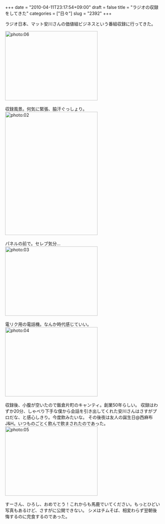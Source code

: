 +++
date = "2010-04-11T23:17:54+09:00"
draft = false
title = "ラジオの収録をしてきた"
categories = ["日々"]
slug = "2392"
+++

ラジオ日本、マット安川さんの価値組ビジネスという番組収録に行ってきた。
<div align="left"><a href="http://ieiri.net/wordpress/wp-content/uploads/ameblo/blog_import_4f7a388604d04.jpg"><img src="http://ieiri.net/wordpress/wp-content/uploads/ameblo/blog_import_4f7a388604d04.jpg" alt="photo:06" width="300" height="225" border="0" /></a></div><br clear="all" />
収録風景。何気に緊張、脇汗ぐっしょり。
<div align="left"><a href="http://ieiri.net/wordpress/wp-content/uploads/ameblo/blog_import_4f7a3886b72b8.jpg"><img src="http://ieiri.net/wordpress/wp-content/uploads/ameblo/blog_import_4f7a3886b72b8.jpg" alt="photo:02" width="300" height="400" border="0" /></a></div><br clear="all" />
パネルの前で。セレブ気分…
<div align="left"><a href="http://ieiri.net/wordpress/wp-content/uploads/ameblo/blog_import_4f7a3887b34dd.jpg"><img src="http://ieiri.net/wordpress/wp-content/uploads/ameblo/blog_import_4f7a3887b34dd.jpg" alt="photo:03" width="300" height="225" border="0" /></a></div><br clear="all" />
電リク用の電話機。なんか時代感じていい。
<div align="left"><a href="http://ieiri.net/wordpress/wp-content/uploads/ameblo/blog_import_4f7a38888da09.jpg"><img src="http://ieiri.net/wordpress/wp-content/uploads/ameblo/blog_import_4f7a38888da09.jpg" alt="photo:04" width="300" height="225" border="0" /></a></div><br clear="all" />
収録後、小腹が空いたので飯倉片町のキャンティ。創業50年らしい。
収録はわずか20分、しゃべり下手な僕から会話を引き出してくれた安川さんはさすがプロだな、と感心しきり。今度飲みたいな。
その後夜は友人の誕生日@西麻布J&H。いつものごとく飲んで飲まされたのであった。
<div align="left"><a href="http://ieiri.net/wordpress/wp-content/uploads/ameblo/blog_import_4f7a38893bd38.jpg"><img src="http://ieiri.net/wordpress/wp-content/uploads/ameblo/blog_import_4f7a38893bd38.jpg" alt="photo:05" width="300" height="225" border="0" /></a></div><br clear="all" />
すーさん、ひろし、おめでとう！これからも馬鹿でいてください。もっとひどい写真もあるけど、さすがに公開できない。
シメはチムそば、相変わらず翌朝後悔するのに完食するのであった。
